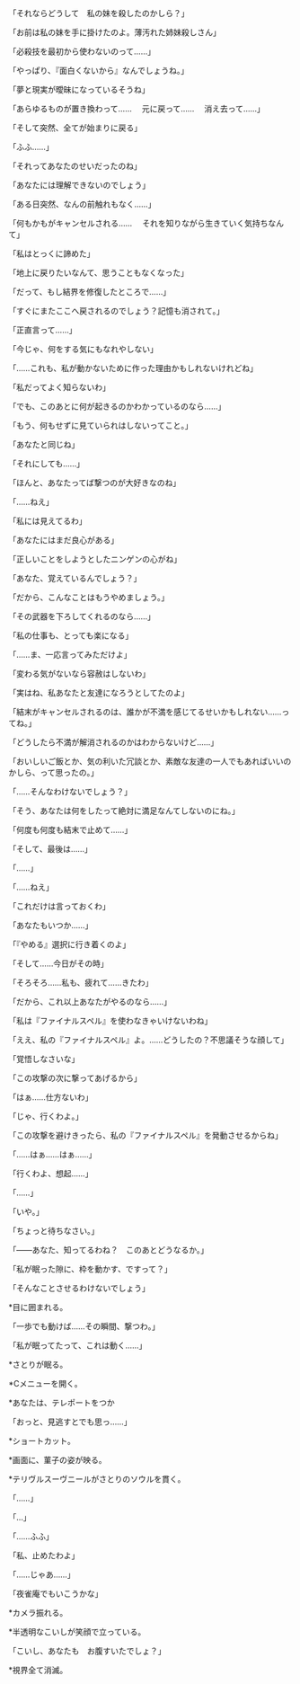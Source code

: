 


「それならどうして　私の妹を殺したのかしら？」





「お前は私の妹を手に掛けたのよ。薄汚れた姉妹殺しさん」





「必殺技を最初から使わないのって……」

「やっぱり、『面白くないから』なんでしょうね。」


「夢と現実が曖昧になっているそうね」

「あらゆるものが置き換わって……
　元に戻って……
　消え去って……」

「そして突然、全てが始まりに戻る」

「ふふ……」

「それってあなたのせいだったのね」


「あなたには理解できないのでしょう」

「ある日突然、なんの前触れもなく……」

「何もかもがキャンセルされる……
　それを知りながら生きていく気持ちなんて」


「私はとっくに諦めた」

「地上に戻りたいなんて、思うこともなくなった」


「だって、もし結界を修復したところで……」

「すぐにまたここへ戻されるのでしょう？記憶も消されて。」


「正直言って……」

「今じゃ、何をする気にもなれやしない」


「……これも、私が動かないために作った理由かもしれないけれどね」

「私だってよく知らないわ」


「でも、このあとに何が起きるのかわかっているのなら……」

「もう、何もせずに見ていられはしないってこと。」


「あなたと同じね」


「それにしても……」

「ほんと、あなたってば撃つのが大好きなのね」

「……ねえ」

「私には見えてるわ」

「あなたにはまだ良心がある」

「正しいことをしようとしたニンゲンの心がね」

「あなた、覚えているんでしょう？」

「だから、こんなことはもうやめましょう。」

「その武器を下ろしてくれるのなら……」

「私の仕事も、とっても楽になる」


「……ま、一応言ってみただけよ」

「変わる気がないなら容赦はしないわ」


「実はね、私あなたと友達になろうとしてたのよ」

「結末がキャンセルされるのは、誰かが不満を感じてるせいかもしれない……ってね。」


「どうしたら不満が解消されるのかはわからないけど……」

「おいしいご飯とか、気の利いた冗談とか、素敵な友達の一人でもあればいいのかしら、って思ったの。」


「……そんなわけないでしょう？」

「そう、あなたは何をしたって絶対に満足なんてしないのにね。」


「何度も何度も結末で止めて……」

「そして、最後は……」

「……」

「……ねえ」

「これだけは言っておくわ」

「あなたもいつか……」

「『やめる』選択に行き着くのよ」


「そして……今日がその時」


「そろそろ……私も、疲れて……きたわ」

「だから、これ以上あなたがやるのなら……」

「私は『ファイナルスペル』を使わなきゃいけないわね」


「ええ、私の『ファイナルスペル』よ。……どうしたの？不思議そうな顔して」

「覚悟しなさいな」

「この攻撃の次に撃ってあげるから」


「はぁ……仕方ないわ」

「じゃ、行くわよ。」

「この攻撃を避けきったら、私の『ファイナルスペル』を発動させるからね」


「……はぁ……はぁ……」

「行くわよ、想起……」

「……」


「いや。」

「ちょっと待ちなさい。」

「――あなた、知ってるわね？　このあとどうなるか。」

「私が眠った隙に、枠を動かす、ですって？」

「そんなことさせるわけないでしょう」


*目に囲まれる。


「一歩でも動けば……その瞬間、撃つわ。」

「私が眠ってたって、これは動く……」


*さとりが眠る。

*Cメニューを開く。

*あなたは、テレポートをつか


「おっと、見逃すとでも思っ……」


*ショートカット。

*画面に、菫子の姿が映る。

*テリヴルスーヴニールがさとりのソウルを貫く。


「……」

「…」

「……ふふ」

「私、止めたわよ」


「……じゃあ……」

「夜雀庵でもいこうかな」

*カメラ振れる。

*半透明なこいしが笑顔で立っている。

「こいし、あなたも　お腹すいたでしょ？」


*視界全て消滅。




